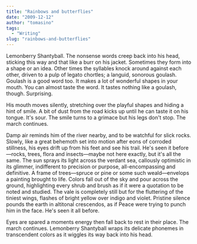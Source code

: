 ```yaml
---
title: "Rainbows and butterflies"
date: "2009-12-12"
author: "tomasino"
tags:
  - "Writing"
slug: "rainbows-and-butterflies"
---
```


Lemonberry Shantyball. The nonsense words creep back into his head,
sticking this way and that like a burr on his jacket. Sometimes they
form into a shape or an idea. Other times the syllables knock around
against each other, driven to a pulp of legato chortles; a languid,
sonorous goulash. Goulash is a good word too. It makes a lot of
wonderful shapes in your mouth. You can almost taste the word. It tastes
nothing like a goulash, though. Surprising.

His mouth moves silently, stretching over the playful shapes and hiding
a hint of smile. A bit of dust from the road kicks up until he can taste
it on his tongue. It's sour. The smile turns to a grimace but his legs
don't stop. The march continues.

Damp air reminds him of the river nearby, and to be watchful for slick
rocks. Slowly, like a great behemoth set into motion after eons of
corroded stillness, his eyes drift up from his feet and see his trail.
He's seen it before—rocks, trees, flora and insects—maybe not here
exactly, but it's all the same. The sun sprays its light across the
verdant sea, callously optimistic in its glimmer, indifferent to
precision or purpose, all-encompassing and definitive. A frame of
trees—spruce or pine or some such weald—envelops a painting brought to
life. Colors fall out of the sky and pour across the ground,
highlighting every shrub and brush as if it were a quotation to be noted
and studied. The vale is completely still but for the fluttering of the
tiniest wings, flashes of bright yellow over indigo and violet. Pristine
silence pounds the earth in altitonal crescendos, as if Peace were
trying to punch him in the face. He's seen it all before.

Eyes are spared a moments energy then fall back to rest in their place.
The march continues. Lemonberry Shantyball wraps its delicate phonemes
in transcendent colors as it wiggles its way back into his head.
